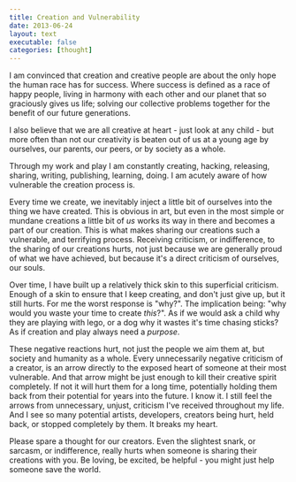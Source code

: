 ```yaml
---
title: Creation and Vulnerability
date: 2013-06-24
layout: text
executable: false
categories: [thought]
---
```


I am convinced that creation and creative people are about the only hope the human race has for success. Where success is defined as a race of happy people, living in harmony with each other and our planet that so graciously gives us life; solving our collective problems together for the benefit of our future generations. 

I also believe that we are all creative at heart - just look at any child - but more often than not our creativity is beaten out of us at a young age by ourselves, our parents, our peers, or by society as a whole.

Through my work and play I am constantly creating, hacking, releasing, sharing, writing, publishing, learning, doing. I am acutely aware of how vulnerable the creation process is.

Every time we create, we inevitably inject a little bit of ourselves into the thing we have created. This is obvious in art, but even in the most simple or mundane creations a little bit of _us_ works its way in there and becomes a part of our creation. This is what makes sharing our creations such a vulnerable, and terrifying process. Receiving criticism, or indifference, to the sharing of our creations hurts, not just because we are generally proud of what we have achieved, but because it's a direct criticism of ourselves, our souls.

Over time, I have built up a relatively thick skin to this superficial criticism. Enough of a skin to ensure that I keep creating, and don't just give up, but it still hurts. For me the worst response is "why?". The implication being: "why would you waste your time to create _this_?". As if we would ask a child why they are playing with lego, or a dog why it wastes it's time chasing sticks? As if creation and play always need a _purpose_.

These negative reactions hurt, not just the people we aim them at, but society and humanity as a whole. Every unnecessarily negative criticism of a creator, is an arrow directly to the exposed heart of someone at their most vulnerable. And that arrow might be just enough to kill their creative spirit completely. If not it will hurt them for a long time, potentially holding them back from their potential for years into the future. I know it. I still feel the arrows from unnecessary, unjust, criticism I've received throughout my life. And I see so many potential artists, developers, creators being hurt, held back, or stopped completely by them. It breaks my heart.

Please spare a thought for our creators. Even the slightest snark, or sarcasm, or indifference, really hurts  when someone is sharing their creations with you. Be loving, be excited, be helpful - you might just help someone save the world.
